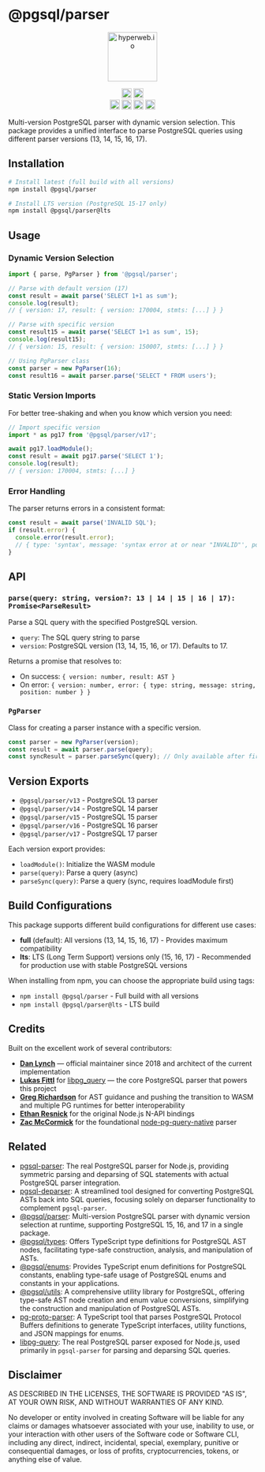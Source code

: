 # @pgsql/parser

<p align="center" width="100%">
    <img src="https://github.com/launchql/libpg-query-node/assets/545047/5fd420cc-cdc6-4211-9b0f-0eca8321ba72" alt="hyperweb.io" width="100">
</p>

<p align="center" width="100%">
   <a href="https://github.com/launchql/libpg-query/blob/main/LICENSE-MIT"><img height="20" src="https://img.shields.io/badge/license-MIT-blue.svg"/></a>
   <a href="https://www.npmjs.com/package/libpg-query"><img height="20" src="https://img.shields.io/github/package-json/v/launchql/libpg-query-node?filename=versions%2F17%2Fpackage.json"/></a><br />
   <a href="https://github.com/launchql/libpg-query-node/actions/workflows/ci.yml"><img height="20" src="https://github.com/launchql/libpg-query-node/actions/workflows/ci.yml/badge.svg" /></a>
   <a href="https://github.com/launchql/libpg-query-node/actions/workflows/ci.yml"><img height="20" src="https://img.shields.io/badge/macOS-available-333333?logo=apple&logoColor=white" /></a>
   <a href="https://github.com/launchql/libpg-query-node/actions/workflows/ci.yml"><img height="20" src="https://img.shields.io/badge/Windows-available-333333?logo=windows&logoColor=white" /></a>
   <a href="https://github.com/launchql/libpg-query-node/actions/workflows/ci.yml"><img height="20" src="https://img.shields.io/badge/Linux-available-333333?logo=linux&logoColor=white" /></a>
</p>

Multi-version PostgreSQL parser with dynamic version selection. This package provides a unified interface to parse PostgreSQL queries using different parser versions (13, 14, 15, 16, 17).

## Installation

```bash
# Install latest (full build with all versions)
npm install @pgsql/parser

# Install LTS version (PostgreSQL 15-17 only)
npm install @pgsql/parser@lts
```

## Usage

### Dynamic Version Selection

```javascript
import { parse, PgParser } from '@pgsql/parser';

// Parse with default version (17)
const result = await parse('SELECT 1+1 as sum');
console.log(result);
// { version: 17, result: { version: 170004, stmts: [...] } }

// Parse with specific version
const result15 = await parse('SELECT 1+1 as sum', 15);
console.log(result15);
// { version: 15, result: { version: 150007, stmts: [...] } }

// Using PgParser class
const parser = new PgParser(16);
const result16 = await parser.parse('SELECT * FROM users');
```

### Static Version Imports

For better tree-shaking and when you know which version you need:

```javascript
// Import specific version
import * as pg17 from '@pgsql/parser/v17';

await pg17.loadModule();
const result = await pg17.parse('SELECT 1');
console.log(result);
// { version: 170004, stmts: [...] }
```

### Error Handling

The parser returns errors in a consistent format:

```javascript
const result = await parse('INVALID SQL');
if (result.error) {
  console.error(result.error);
  // { type: 'syntax', message: 'syntax error at or near "INVALID"', position: 0 }
}
```

## API

### `parse(query: string, version?: 13 | 14 | 15 | 16 | 17): Promise<ParseResult>`

Parse a SQL query with the specified PostgreSQL version.

- `query`: The SQL query string to parse
- `version`: PostgreSQL version (13, 14, 15, 16, or 17). Defaults to 17.

Returns a promise that resolves to:
- On success: `{ version: number, result: AST }`
- On error: `{ version: number, error: { type: string, message: string, position: number } }`

### `PgParser`

Class for creating a parser instance with a specific version.

```javascript
const parser = new PgParser(version);
const result = await parser.parse(query);
const syncResult = parser.parseSync(query); // Only available after first parse()
```

## Version Exports

- `@pgsql/parser/v13` - PostgreSQL 13 parser
- `@pgsql/parser/v14` - PostgreSQL 14 parser
- `@pgsql/parser/v15` - PostgreSQL 15 parser
- `@pgsql/parser/v16` - PostgreSQL 16 parser  
- `@pgsql/parser/v17` - PostgreSQL 17 parser

Each version export provides:
- `loadModule()`: Initialize the WASM module
- `parse(query)`: Parse a query (async)
- `parseSync(query)`: Parse a query (sync, requires loadModule first)

## Build Configurations

This package supports different build configurations for different use cases:

- **full** (default): All versions (13, 14, 15, 16, 17) - Provides maximum compatibility
- **lts**: LTS (Long Term Support) versions only (15, 16, 17) - Recommended for production use with stable PostgreSQL versions

When installing from npm, you can choose the appropriate build using tags:
- `npm install @pgsql/parser` - Full build with all versions
- `npm install @pgsql/parser@lts` - LTS build 

## Credits

Built on the excellent work of several contributors:

* **[Dan Lynch](https://github.com/pyramation)** — official maintainer since 2018 and architect of the current implementation
* **[Lukas Fittl](https://github.com/lfittl)** for [libpg_query](https://github.com/pganalyze/libpg_query) — the core PostgreSQL parser that powers this project
* **[Greg Richardson](https://github.com/gregnr)** for AST guidance and pushing the transition to WASM and multiple PG runtimes for better interoperability
* **[Ethan Resnick](https://github.com/ethanresnick)** for the original Node.js N-API bindings
* **[Zac McCormick](https://github.com/zhm)** for the foundational [node-pg-query-native](https://github.com/zhm/node-pg-query-native) parser

## Related

* [pgsql-parser](https://www.npmjs.com/package/pgsql-parser): The real PostgreSQL parser for Node.js, providing symmetric parsing and deparsing of SQL statements with actual PostgreSQL parser integration.
* [pgsql-deparser](https://www.npmjs.com/package/pgsql-deparser): A streamlined tool designed for converting PostgreSQL ASTs back into SQL queries, focusing solely on deparser functionality to complement `pgsql-parser`.
* [@pgsql/parser](https://www.npmjs.com/package/@pgsql/parser): Multi-version PostgreSQL parser with dynamic version selection at runtime, supporting PostgreSQL 15, 16, and 17 in a single package.
* [@pgsql/types](https://www.npmjs.com/package/@pgsql/types): Offers TypeScript type definitions for PostgreSQL AST nodes, facilitating type-safe construction, analysis, and manipulation of ASTs.
* [@pgsql/enums](https://www.npmjs.com/package/@pgsql/enums): Provides TypeScript enum definitions for PostgreSQL constants, enabling type-safe usage of PostgreSQL enums and constants in your applications.
* [@pgsql/utils](https://www.npmjs.com/package/@pgsql/utils): A comprehensive utility library for PostgreSQL, offering type-safe AST node creation and enum value conversions, simplifying the construction and manipulation of PostgreSQL ASTs.
* [pg-proto-parser](https://www.npmjs.com/package/pg-proto-parser): A TypeScript tool that parses PostgreSQL Protocol Buffers definitions to generate TypeScript interfaces, utility functions, and JSON mappings for enums.
* [libpg-query](https://github.com/launchql/libpg-query-node): The real PostgreSQL parser exposed for Node.js, used primarily in `pgsql-parser` for parsing and deparsing SQL queries.

## Disclaimer

AS DESCRIBED IN THE LICENSES, THE SOFTWARE IS PROVIDED "AS IS", AT YOUR OWN RISK, AND WITHOUT WARRANTIES OF ANY KIND.

No developer or entity involved in creating Software will be liable for any claims or damages whatsoever associated with your use, inability to use, or your interaction with other users of the Software code or Software CLI, including any direct, indirect, incidental, special, exemplary, punitive or consequential damages, or loss of profits, cryptocurrencies, tokens, or anything else of value.